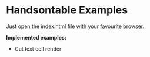 # Handsontable Examples

Just open the index.html file with your favourite browser.

**Implemented examples:**
* Cut text cell render